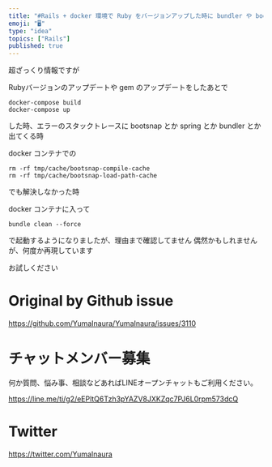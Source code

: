 ```yaml
---
title: "#Rails + docker 環境で Ruby をバージョンアップした時に bundler や bootsnap か何かのエラーでサーバー"
emoji: "🖥"
type: "idea"
topics: ["Rails"]
published: true
---
```


超ざっくり情報ですが

Rubyバージョンのアップデートや
gem のアップデートをしたあとで

```
docker-compose build
docker-compose up
```

した時、エラーのスタックトレースに bootsnap とか spring とか bundler とか出てくる時

docker コンテナでの

```
rm -rf tmp/cache/bootsnap-compile-cache
rm -rf tmp/cache/bootsnap-load-path-cache
```

でも解決しなかった時

docker コンテナに入って

```
bundle clean --force
```

で起動するようになりましたが、理由まで確認してません
偶然かもしれませんが、何度か再現しています

お試しください

# Original by Github issue

https://github.com/YumaInaura/YumaInaura/issues/3110











<!-- Update From Qiita API -->

# チャットメンバー募集


何か質問、悩み事、相談などあればLINEオープンチャットもご利用ください。

https://line.me/ti/g2/eEPltQ6Tzh3pYAZV8JXKZqc7PJ6L0rpm573dcQ





# Twitter


https://twitter.com/YumaInaura


<!-- Update From Qiita API -->


